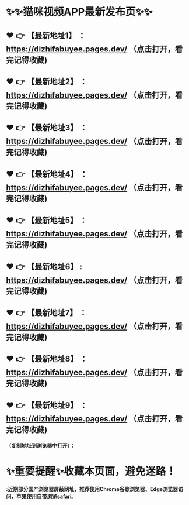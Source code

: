 # :sparkles::sparkles:猫咪视频APP最新发布页:sparkles::sparkles:

 :heart: :point_right: 【最新地址1】 ：https://dizhifabuyee.pages.dev/   （点击打开，看完记得收藏)
 ------
 :heart: :point_right: 【最新地址2】 ：https://dizhifabuyee.pages.dev/   （点击打开，看完记得收藏)
 ------
 :heart: :point_right: 【最新地址3】 ：https://dizhifabuyee.pages.dev/    （点击打开，看完记得收藏)
 ------
 :heart: :point_right: 【最新地址4】 ：https://dizhifabuyee.pages.dev/    （点击打开，看完记得收藏)
 ------
 :heart: :point_right: 【最新地址5】 ：https://dizhifabuyee.pages.dev/    （点击打开，看完记得收藏)
 ------
 :heart: :point_right: 【最新地址6】 : https://dizhifabuyee.pages.dev/   （点击打开，看完记得收藏)
 ------
 :heart: :point_right: 【最新地址7】 ：https://dizhifabuyee.pages.dev/   （点击打开，看完记得收藏)
 ------
 :heart: :point_right: 【最新地址8】 ：https://dizhifabuyee.pages.dev/   （点击打开，看完记得收藏)
 ------
 :heart: :point_right: 【最新地址9】 ：https://dizhifabuyee.pages.dev/   （点击打开，看完记得收藏)
  ------

  
#### （复制地址到浏览器中打开）：
# :sparkles:重要提醒:sparkles:收藏本页面，避免迷路！
#### :近期部分国产浏览器屏蔽网址，推荐使用Chrome谷歌浏览器、Edge浏览器访问，苹果使用自带浏览safari。
